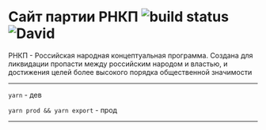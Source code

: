 Сайт партии РНКП ![build status](https://github.com/rnkp/rnkp2/actions/workflows/main.yml/badge.svg) ![David](https://img.shields.io/rnkp/rnkp2)
============

РНКП - Российская народная концептуальная программа. Создана для ликвидации пропасти между российским народом и властью, и достижения целей более высокого порядка общественной значимости

---

  `yarn` - дев

  `yarn prod && yarn export` - прод

---
